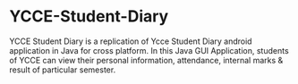 # YCCE-Student-Diary
YCCE Student Diary is a replication of Ycce Student Diary android application in Java for cross platform. In this Java GUI Application, students of YCCE can view their personal information, attendance, internal marks &amp; result of particular semester.
